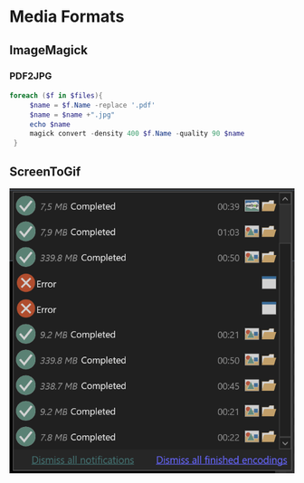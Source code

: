 # Media Formats

## ImageMagick

### PDF2JPG
```PowerShell
foreach ($f in $files){
     $name = $f.Name -replace '.pdf'
     $name = $name +".jpg"
     echo $name
     magick convert -density 400 $f.Name -quality 90 $name
 }
```

## ScreenToGif

![BanchMark](Res/ScreenToGifBanch.png)
